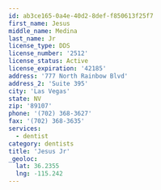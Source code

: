 ```yaml
---
id: ab3ce165-0a4e-40d2-8def-f850613f25f7
first_name: Jesus
middle_name: Medina
last_name: Jr
license_type: DDS
license_number: '2512'
license_status: Active
license_expiration: '42185'
address: '777 North Rainbow Blvd'
address_2: 'Suite 395'
city: 'Las Vegas'
state: NV
zip: '89107'
phone: '(702) 368-3627'
fax: '(702) 368-3635'
services:
  - dentist
category: dentists
title: 'Jesus Jr'
_geoloc:
  lat: 36.2355
  lng: -115.242
---
```

